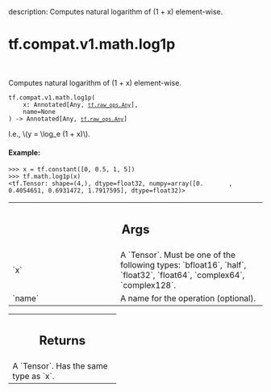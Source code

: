 description: Computes natural logarithm of (1 + x) element-wise.

<div itemscope itemtype="http://developers.google.com/ReferenceObject">
<meta itemprop="name" content="tf.compat.v1.math.log1p" />
<meta itemprop="path" content="Stable" />
</div>

# tf.compat.v1.math.log1p

<!-- Insert buttons and diff -->

<table class="tfo-notebook-buttons tfo-api nocontent" align="left">

</table>



Computes natural logarithm of (1 + x) element-wise.


<pre class="devsite-click-to-copy prettyprint lang-py tfo-signature-link">
<code>tf.compat.v1.math.log1p(
    x: Annotated[Any, <a href="../../../../tf/raw_ops/Any.md"><code>tf.raw_ops.Any</code></a>],
    name=None
) -> Annotated[Any, <a href="../../../../tf/raw_ops/Any.md"><code>tf.raw_ops.Any</code></a>]
</code></pre>



<!-- Placeholder for "Used in" -->

I.e., \\(y = \log_e (1 + x)\\).

#### Example:


```
>>> x = tf.constant([0, 0.5, 1, 5])
>>> tf.math.log1p(x)
<tf.Tensor: shape=(4,), dtype=float32, numpy=array([0.       , 0.4054651, 0.6931472, 1.7917595], dtype=float32)>
```

<!-- Tabular view -->
 <table class="responsive fixed orange">
<colgroup><col width="214px"><col></colgroup>
<tr><th colspan="2"><h2 class="add-link">Args</h2></th></tr>

<tr>
<td>
`x`<a id="x"></a>
</td>
<td>
A `Tensor`. Must be one of the following types: `bfloat16`, `half`, `float32`, `float64`, `complex64`, `complex128`.
</td>
</tr><tr>
<td>
`name`<a id="name"></a>
</td>
<td>
A name for the operation (optional).
</td>
</tr>
</table>



<!-- Tabular view -->
 <table class="responsive fixed orange">
<colgroup><col width="214px"><col></colgroup>
<tr><th colspan="2"><h2 class="add-link">Returns</h2></th></tr>
<tr class="alt">
<td colspan="2">
A `Tensor`. Has the same type as `x`.
</td>
</tr>

</table>

